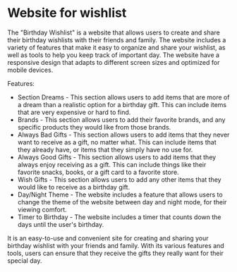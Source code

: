 <h1>Website for wishlist</h1>

The "Birthday Wishlist" is a website that allows users to create and share their birthday wishlists with their friends and family. The website includes a variety of features that make it easy to organize and share your wishlist, as well as tools to help you keep track of important day. The website have a responsive design that adapts to different screen sizes and optimized for mobile devices.

Features:
- Section Dreams - This section allows users to add items that are more of a dream than a realistic option for a birthday gift. This can include items that are very expensive or hard to find.
- Brands - This section allows users to add their favorite brands, and any specific products they would like from those brands.
- Always Bad Gifts - This section allows users to add items that they never want to receive as a gift, no matter what. This can include items that they already have, or items that they simply have no use for.
- Always Good Gifts - This section allows users to add items that they always enjoy receiving as a gift. This can include things like their favorite snacks, books, or a gift card to a favorite store.
- Wish Gifts - This section allows users to add any other items that they would like to receive as a birthday gift.
- Day/Night Theme - The website includes a feature that allows users to change the theme of the website between day and night mode, for their viewing comfort.
- Timer to Birthday - The website includes a timer that counts down the days until the user's birthday.

It is an easy-to-use and convenient site for creating and sharing your birthday wishlist with your friends and family. With its various features and tools, users can ensure that they receive the gifts they really want for their special day.
